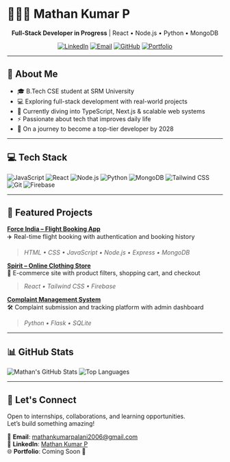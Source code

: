 # 🧑🏻‍💻 Mathan Kumar P

<div align="center">

**Full-Stack Developer in Progress** | React • Node.js • Python • MongoDB

[![LinkedIn](https://img.shields.io/badge/LinkedIn-0077B5?style=flat&logo=linkedin&logoColor=white)](https://www.linkedin.com/in/mathan-kumar-97329a303?utm_source=share&utm_campaign=share_via&utm_content=profile&utm_medium=android_app )
[![Email](https://img.shields.io/badge/Email-D14836?style=flat&logo=gmail&logoColor=white)](mailto:mathankumarpalani2006@gmail.com)
[![GitHub](https://img.shields.io/badge/GitHub-000000?style=flat&logo=github&logoColor=white)](https://github.com/mathan527)
[![Portfolio](https://img.shields.io/badge/Portfolio-000000?style=flat&logo=vercel&logoColor=white)](https://v0-mathan-dev-portfolio-website-roan.vercel.app/)

</div>

---

## 🎯 About Me

- 🎓 B.Tech CSE student at SRM University 
- 💻 Exploring full-stack development with real-world projects  
- 🌱 Currently diving into TypeScript, Next.js & scalable web systems  
- ⚡ Passionate about tech that improves daily life  
- 🧠 On a journey to become a top-tier developer by 2028  

---

## 💻 Tech Stack

![JavaScript](https://img.shields.io/badge/JavaScript-F7DF1E?style=flat&logo=javascript&logoColor=black)
![React](https://img.shields.io/badge/React-61DAFB?style=flat&logo=react&logoColor=black)
![Node.js](https://img.shields.io/badge/Node.js-339933?style=flat&logo=node.js&logoColor=white)
![Python](https://img.shields.io/badge/Python-3776AB?style=flat&logo=python&logoColor=white)
![MongoDB](https://img.shields.io/badge/MongoDB-47A248?style=flat&logo=mongodb&logoColor=white)
![Tailwind CSS](https://img.shields.io/badge/Tailwind_CSS-38B2AC?style=flat&logo=tailwind-css&logoColor=white)
![Git](https://img.shields.io/badge/Git-F05032?style=flat&logo=git&logoColor=white)
![Firebase](https://img.shields.io/badge/Firebase-FFCA28?style=flat&logo=firebase&logoColor=black)

---

## 🚀 Featured Projects

**[Force India – Flight Booking App](https://github.com/yourusername/force-india)**  
✈️ Real-time flight booking with authentication and booking history  
> *HTML • CSS • JavaScript • Node.js • Express • MongoDB*

**[Spirit – Online Clothing Store](https://github.com/yourusername/spirit)**  
👕 E-commerce site with product filters, shopping cart, and checkout  
> *React • Tailwind CSS • Firebase*

**[Complaint Management System](https://github.com/yourusername/complaint-system)**  
🛠️ Complaint submission and tracking platform with admin dashboard  
> *Python • Flask • SQLite*

---

## 📊 GitHub Stats

![Mathan's GitHub Stats](https://github-readme-stats.vercel.app/api?username=mathan527&show_icons=true&theme=default&hide_border=true)
![Top Languages](https://github-readme-stats.vercel.app/api/top-langs/?username=mathan527&layout=compact&theme=default&hide_border=true)

---

## 🤝 Let's Connect

Open to internships, collaborations, and learning opportunities.  
Let’s build something amazing!

📩 **Email**: [mathankumarpalani2006@gmail.com](mailto:mathankumarpalani2006@gmail.com)  
🔗 **LinkedIn**: [Mathan Kumar P](https://www.linkedin.com/in/mathan-kumar-97329a303?utm_source=share&utm_campaign=share_via&utm_content=profile&utm_medium=android_app )  
🌐 **Portfolio**: Coming Soon 🚀


<!--
**mathan527/mathan527** is a ✨ _special_ ✨ repository because its `README.md` (this file) appears on your GitHub profile.

Here are some ideas to get you started:

- 🔭 I’m currently working on ...
- 🌱 I’m currently learning ...
- 👯 I’m looking to collaborate on ...
- 🤔 I’m looking for help with ...
- 💬 Ask me about ...
- 📫 How to reach me: ...
- 😄 Pronouns: ...
- ⚡ Fun fact: ...
-->
